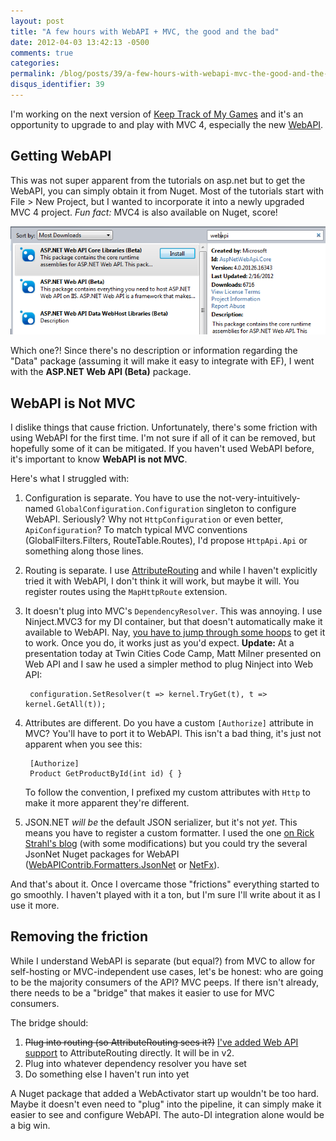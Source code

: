 ```yaml
---
layout: post
title: "A few hours with WebAPI + MVC, the good and the bad"
date: 2012-04-03 13:42:13 -0500
comments: true
categories:
permalink: /blog/posts/39/a-few-hours-with-webapi-mvc-the-good-and-the-bad
disqus_identifier: 39
---
```


I'm working on the next version of [Keep Track of My Games](http://keeptrackofmygames.com) and it's an opportunity to upgrade to and play with MVC 4, especially the new [WebAPI](http://asp.net/web-api).

## Getting WebAPI

This was not super apparent from the tutorials on asp.net but to get the WebAPI, you can simply obtain it from Nuget. Most of the tutorials start with File > New Project, but I wanted to incorporate it into a newly upgraded MVC 4 project. *Fun fact:* MVC4 is also available on Nuget, score!

![Nuget](/blog/images/37.png)

Which one?! Since there's no description or information regarding the "Data" package (assuming it will make it easy to integrate with EF), I went with the **ASP.NET Web API (Beta)** package.

## WebAPI is Not MVC

I dislike things that cause friction. Unfortunately, there's some friction with using WebAPI for the first time. I'm not sure if all of it can be removed, but hopefully some of it can be mitigated. If you haven't used WebAPI before, it's important to know **WebAPI is not MVC**.

Here's what I struggled with:

1. Configuration is separate. You have to use the not-very-intuitively-named `GlobalConfiguration.Configuration` singleton to configure WebAPI. Seriously? Why not `HttpConfiguration` or even better, `ApiConfiguration`? To match typical MVC conventions (GlobalFilters.Filters, RouteTable.Routes), I'd propose `HttpApi.Api` or something along those lines.

1. Routing is separate. I use [AttributeRouting](https://github.com/mccalltd/AttributeRouting) and while I haven't explicitly tried it with WebAPI, I don't think it will work, but maybe it will. You register routes using the `MapHttpRoute` extension.

2. It doesn't plug into MVC's `DependencyResolver`. This was annoying. I use Ninject.MVC3 for my DI container, but that doesn't automatically make it available to WebAPI. Nay, [you have to jump through some hoops](http://haacked.com/archive/2012/03/11/itrsquos-the-little-things-about-asp-net-mvc-4.aspx) to get it to work. Once you do, it works just as you'd expect. **Update:** At a presentation today at Twin Cities Code Camp, Matt Milner presented on Web API and I saw he used a simpler method to plug Ninject into Web API:

        configuration.SetResolver(t => kernel.TryGet(t), t => kernel.GetAll(t));

3. Attributes are different. Do you have a custom `[Authorize]` attribute in MVC? You'll have to port it to WebAPI. This isn't a bad thing, it's just not apparent when you see this:

    
        [Authorize]
        Product GetProductById(int id) { }
    

    To follow the convention, I prefixed my custom attributes with `Http` to make it more apparent they're different.

4. JSON.NET *will be* the default JSON serializer, but it's not *yet*. This means you have to register a custom formatter. I used the one [on Rick Strahl's blog](http://www.west-wind.com/weblog/posts/2012/Mar/09/Using-an-alternate-JSON-Serializer-in-ASPNET-Web-API) (with some modifications) but you could try the several JsonNet Nuget packages for WebAPI ([WebAPIContrib.Formatters.JsonNet](http://nuget.org/packages/WebAPIContrib.Formatters.JsonNet/0.6.0) or [NetFx](http://nuget.org/packages/netfx-WebApi.JsonNetFormatter/1.0.0.11)).

And that's about it. Once I overcame those "frictions" everything started to go smoothly. I haven't played with it a ton, but I'm sure I'll write about it as I use it more.

## Removing the friction

While I understand WebAPI is separate (but equal?) from MVC to allow for self-hosting or MVC-independent use cases, let's be honest: who are going to be the majority consumers of the API? MVC peeps. If there isn't already, there needs to be a "bridge" that makes it easier to use for MVC consumers.

The bridge should:

1. <strike>Plug into routing (so AttributeRouting sees it?)</strike> [I've added Web API support](https://github.com/mccalltd/AttributeRouting/pull/57) to AttributeRouting directly. It will be in v2.
2. Plug into whatever dependency resolver you have set
3. Do something else I haven't run into yet

A Nuget package that added a WebActivator start up wouldn't be too hard. Maybe it doesn't even need to "plug" into the pipeline, it can simply make it easier to see and configure WebAPI. The auto-DI integration alone would be a big win.